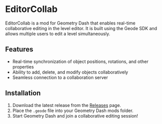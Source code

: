 # EditorCollab

EditorCollab is a mod for Geometry Dash that enables real-time collaborative editing in the level editor. It is built using the Geode SDK and allows multiple users to edit a level simultaneously.

## Features
- Real-time synchronization of object positions, rotations, and other properties
- Ability to add, delete, and modify objects collaboratively
- Seamless connection to a collaboration server

## Installation

1. Download the latest release from the [Releases](https://github.com/yourusername/editorcollab/releases) page.
2. Place the `.geode` file into your Geometry Dash mods folder.
3. Start Geometry Dash and join a collaborative editing session!
